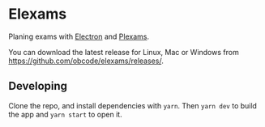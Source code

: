 # Elexams

Planing exams with [Electron](https://electronjs.org/) and [Plexams](https://github.com/obcode/plexams).

You can download the latest release for Linux, Mac or Windows from <https://github.com/obcode/elexams/releases/>.

## Developing

Clone the repo, and install dependencies with `yarn`. Then `yarn dev` to build the app and `yarn start` to open it.
